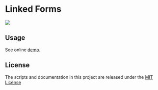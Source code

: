 # Linked Forms

![](https://github.com/skodapetr/linked-forms/workflows/Continuous%20Deployment/badge.svg)

## Usage
See online [demo](https://skodapetr.github.io/linked-forms/).

## License
The scripts and documentation in this project are released under the [MIT License](LICENSE)